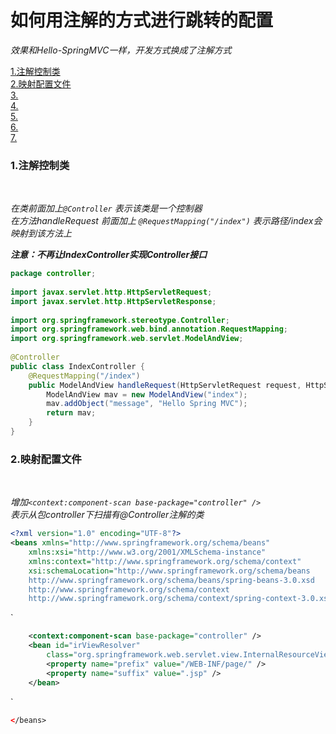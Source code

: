 
如何用注解的方式进行跳转的配置
===

_效果和Hello-SpringMVC一样，开发方式换成了注解方式_

[1.注解控制类](#1)<br>
[2.映射配置文件](#2)<br>
[3.](#3)<br>
[4.](#4)<br>
[5.](#5)<br>
[6.](#6)<br>
[7.](#7)<br>

<h3 id="1">1.注解控制类</h3><br>

_在类前面加上`@Controller` 表示该类是一个控制器<br>
	在方法handleRequest 前面加上 `@RequestMapping("/index")` 表示路径/index会映射到该方法上_

___注意：不再让IndexController实现Controller接口___
```java
package controller;
 
import javax.servlet.http.HttpServletRequest;
import javax.servlet.http.HttpServletResponse;
 
import org.springframework.stereotype.Controller;
import org.springframework.web.bind.annotation.RequestMapping;
import org.springframework.web.servlet.ModelAndView;
 
@Controller
public class IndexController {
    @RequestMapping("/index")
    public ModelAndView handleRequest(HttpServletRequest request, HttpServletResponse response) throws Exception {
        ModelAndView mav = new ModelAndView("index");
        mav.addObject("message", "Hello Spring MVC");
        return mav;
    }
}
```
<h3 id="2">2.映射配置文件</h3><br>

_增加`<context:component-scan base-package="controller" />`<br>
表示从包controller下扫描有@Controller注解的类_


```xml
<?xml version="1.0" encoding="UTF-8"?>
<beans xmlns="http://www.springframework.org/schema/beans"
    xmlns:xsi="http://www.w3.org/2001/XMLSchema-instance"
    xmlns:context="http://www.springframework.org/schema/context"
    xsi:schemaLocation="http://www.springframework.org/schema/beans
    http://www.springframework.org/schema/beans/spring-beans-3.0.xsd
    http://www.springframework.org/schema/context        
    http://www.springframework.org/schema/context/spring-context-3.0.xsd">
```    
`
```xml
    <context:component-scan base-package="controller" />
    <bean id="irViewResolver"
        class="org.springframework.web.servlet.view.InternalResourceViewResolver">
        <property name="prefix" value="/WEB-INF/page/" />
        <property name="suffix" value=".jsp" />
    </bean>
```
`
```xml
</beans>
```

</beans>

<h3 id="3"></h3><br>

<h3 id="4"></h3><br>

<h3 id="5"></h3><br>

<h3 id="6"></h3><br>